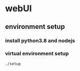 # webUI

## environment setup

<!-- ### install python3.8
  
```bash
sudo apt-get install python3.8
```

### install nodejs

```bash
sudo apt-get install nodejs
```

### install npm

```bash
sudo apt-get install npm
```

### virtual environment setup

```bash
./setup.sh
``` -->

### install python3.8 and nodejs

### virtual environment setup

```bash
./setup
```
